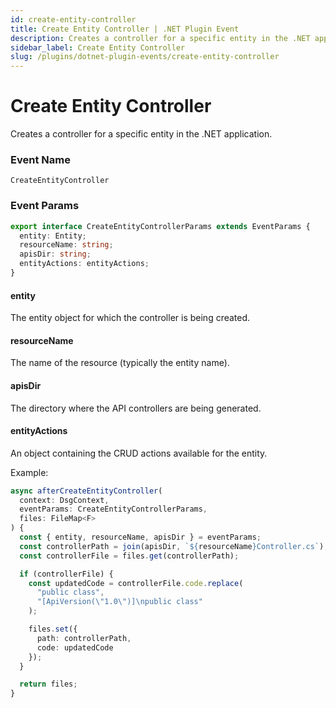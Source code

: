 ```yaml
---
id: create-entity-controller
title: Create Entity Controller | .NET Plugin Event
description: Creates a controller for a specific entity in the .NET application.
sidebar_label: Create Entity Controller
slug: /plugins/dotnet-plugin-events/create-entity-controller
---
```


# Create Entity Controller


Creates a controller for a specific entity in the .NET application.

### Event Name

`CreateEntityController`

### Event Params

```ts
export interface CreateEntityControllerParams extends EventParams {
  entity: Entity;
  resourceName: string;
  apisDir: string;
  entityActions: entityActions;
}
```

#### entity

The entity object for which the controller is being created.

#### resourceName

The name of the resource (typically the entity name).

#### apisDir

The directory where the API controllers are being generated.

#### entityActions

An object containing the CRUD actions available for the entity.

Example:

```ts
async afterCreateEntityController(
  context: DsgContext,
  eventParams: CreateEntityControllerParams,
  files: FileMap<F>
) {
  const { entity, resourceName, apisDir } = eventParams;
  const controllerPath = join(apisDir, `${resourceName}Controller.cs`);
  const controllerFile = files.get(controllerPath);

  if (controllerFile) {
    const updatedCode = controllerFile.code.replace(
      "public class",
      "[ApiVersion(\"1.0\")]\npublic class"
    );

    files.set({
      path: controllerPath,
      code: updatedCode
    });
  }

  return files;
}
```
